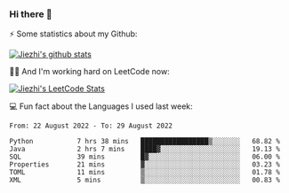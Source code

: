 ### Hi there 👋


⚡ Some statistics about my Github:


[![Jiezhi's github stats](https://github-readme-stats.vercel.app/api?username=Jiezhi&show_icons=true)](https://github.com/Jiezhi/github-readme-stats)


🙇🏼 And I'm working hard on LeetCode now:

[![Jiezhi's LeetCode Stats](https://leetcode-stats.vercel.app/api?username=Jiezhi&theme=Light)](https://leetcode.com/Jiezhi/)

💻 Fun fact about the Languages I used last week:

<!--START_SECTION:waka-->

```text
From: 22 August 2022 - To: 29 August 2022

Python           7 hrs 38 mins   █████████████████▒░░░░░░░   68.82 %
Java             2 hrs 7 mins    ████▓░░░░░░░░░░░░░░░░░░░░   19.13 %
SQL              39 mins         █▓░░░░░░░░░░░░░░░░░░░░░░░   06.00 %
Properties       21 mins         ▓░░░░░░░░░░░░░░░░░░░░░░░░   03.23 %
TOML             11 mins         ▒░░░░░░░░░░░░░░░░░░░░░░░░   01.78 %
XML              5 mins          ▒░░░░░░░░░░░░░░░░░░░░░░░░   00.83 %
```

<!--END_SECTION:waka-->


<!--
[![Top Langs](https://github-readme-stats.vercel.app/api/top-langs/?username=Jiezhi&hide=javascript,html)](https://github.com/Jiezhi/github-readme-stats)

**Jiezhi/Jiezhi** is a ✨ _special_ ✨ repository because its `README.md` (this file) appears on your GitHub profile.

Here are some ideas to get you started:

- 🔭 I’m currently working on ...
- 🌱 I’m currently learning ...
- 👯 I’m looking to collaborate on ...
- 🤔 I’m looking for help with ...
- 💬 Ask me about ...
- 📫 How to reach me: ...
- 😄 Pronouns: ...
- ⚡ Fun fact: ...
-->

